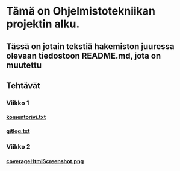 # Tämä on Ohjelmistotekniikan projektin alku.
## Tässä on jotain tekstiä hakemiston juuressa olevaan tiedostoon README.md, jota on muutettu
###
###
## Tehtävät
### Viikko 1
#### [komentorivi.txt](https://github.com/VehvilainenPooki/OTProjekti/blob/main/laskarit/viikko1/komentorivi.txt)
#### [gitlog.txt](https://github.com/VehvilainenPooki/OTProjekti/blob/main/laskarit/viikko1/komentorivi.txt)
### Viikko 2
#### [coverageHtmlScreenshot.png](https://github.com/VehvilainenPooki/OTProjekti/blob/main/laskarit/viikko2/coverageHtmlScreenshot.png)
